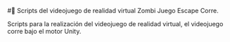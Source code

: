 # 🧟 Scripts del videojuego de realidad virtual Zombi Juego Escape Corre.

Scripts para la realización del videojuego de realidad virtual, el videojuego corre bajo el motor Unity.
 
 
